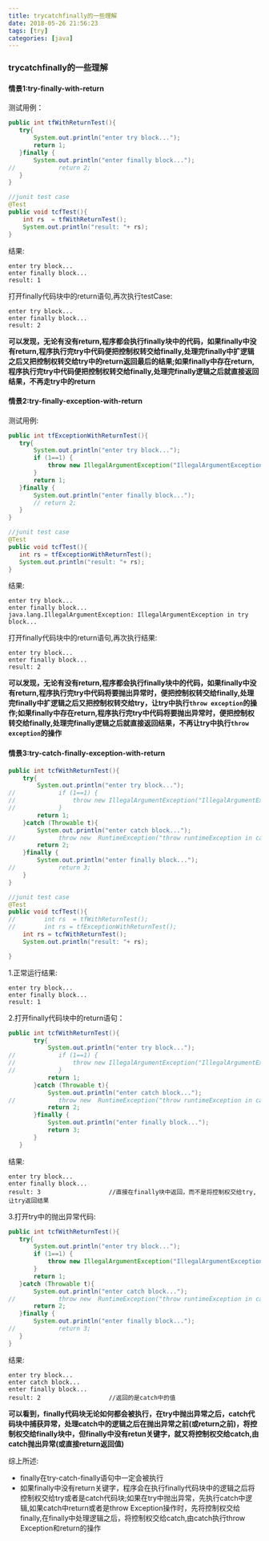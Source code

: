 ```yaml
---
title: trycatchfinally的一些理解
date: 2018-05-26 21:56:23
tags: [try]
categories: [java]
---
```




### trycatchfinally的一些理解


#### 情景1:try-finally-with-return

测试用例：

```java
public int tfWithReturnTest(){
   try{
       System.out.println("enter try block...");
       return 1;
   }finally {
       System.out.println("enter finally block...");
//            return 2;
   }
}

//junit test case
@Test
public void tcfTest(){
    int rs  = tfWithReturnTest();
    System.out.println("result: "+ rs);
}
```

<!-- more -->

结果:

```console
enter try block...
enter finally block...
result: 1
```

打开finally代码块中的return语句,再次执行testCase:  

```console
enter try block...
enter finally block...
result: 2
```

**可以发现，无论有没有return,程序都会执行finally块中的代码，如果finally中没有return,程序执行完try中代码便把控制权转交给finally,处理完finally中扩逻辑之后又把控制权转交给try中的return返回最后的结果;如果finally中存在return,程序执行完try中代码便把控制权转交给finally,处理完finally逻辑之后就直接返回结果，不再走try中的return**

#### 情景2:try-finally-exception-with-return


测试用例:  
```java
public int tfExceptionWithReturnTest(){
   try{
       System.out.println("enter try block...");
       if (1==1) {
           throw new IllegalArgumentException("IllegalArgumentException in try block...");
       }
       return 1;
   }finally {
       System.out.println("enter finally block...");
       // return 2;
   }
}

//junit test case
@Test
public void tcfTest(){
   int rs = tfExceptionWithReturnTest();
   System.out.println("result: "+ rs);
}
```

结果:  

```console
enter try block...
enter finally block...
java.lang.IllegalArgumentException: IllegalArgumentException in try block...
```

打开finally代码块中的return语句,再次执行结果:  

```console
enter try block...
enter finally block...
result: 2
```

**可以发现，无论有没有return,程序都会执行finally块中的代码，如果finally中没有return,程序执行完try中代码将要抛出异常时，便把控制权转交给finally,处理完finally中扩逻辑之后又把控制权转交给try，让try中执行`throw exception`的操作;如果finally中存在return,程序执行完try中代码将要抛出异常时，便把控制权转交给finally,处理完finally逻辑之后就直接返回结果，不再让try中执行`throw exception`的操作**


#### 情景3:try-catch-finally-exception-with-return

```java
public int tcfWithReturnTest(){
    try{
        System.out.println("enter try block...");
//            if (1==1) {
//                throw new IllegalArgumentException("IllegalArgumentException in try block...");
//            }
        return 1;
    }catch (Throwable t){
        System.out.println("enter catch block...");
//            throw new  RuntimeException("throw runtimeException in catch block...");
        return 2;
    }finally {
        System.out.println("enter finally block...");
//            return 3;
    }
}

//junit test case
@Test
public void tcfTest(){
//        int rs  = tfWithReturnTest();
//        int rs = tfExceptionWithReturnTest();
    int rs = tcfWithReturnTest();
    System.out.println("result: "+ rs);

}
```

1.正常运行结果:  

```console
enter try block...
enter finally block...
result: 1
```

2.打开finally代码块中的return语句：  

```java
public int tcfWithReturnTest(){
       try{
           System.out.println("enter try block...");
//            if (1==1) {
//                throw new IllegalArgumentException("IllegalArgumentException in try block...");
//            }
           return 1;
       }catch (Throwable t){
           System.out.println("enter catch block...");
//            throw new  RuntimeException("throw runtimeException in catch block...");
           return 2;
       }finally {
           System.out.println("enter finally block...");
           return 3;
       }
   }

```
结果:  
```console
enter try block...
enter finally block...
result: 3                   //直接在finally块中返回，而不是将控制权交给try,让try返回结果
```

3.打开try中的抛出异常代码:  

```java
public int tcfWithReturnTest(){
   try{
       System.out.println("enter try block...");
       if (1==1) {
           throw new IllegalArgumentException("IllegalArgumentException in try block...");
       }
       return 1;
   }catch (Throwable t){
       System.out.println("enter catch block...");
//            throw new  RuntimeException("throw runtimeException in catch block...");
       return 2;
   }finally {
       System.out.println("enter finally block...");
//            return 3;
   }
}
```

结果:  

```console
enter try block...
enter catch block...
enter finally block...
result: 2                   //返回的是catch中的值  
```

**可以看到，finally代码块无论如何都会被执行，在try中抛出异常之后，catch代码块中捕获异常，处理catch中的逻辑之后在抛出异常之前(或return之前)，将控制权交给finally块中，但finally中没有retun关键字，就又将控制权交给catch,由catch抛出异常(或直接return返回值)**


综上所述:

+ finally在try-catch-finally语句中一定会被执行
+ 如果finally中没有return关键字，程序会在执行finally代码块中的逻辑之后将控制权交给try或者是catch代码块;如果在try中抛出异常，先执行catch中逻辑,如果catch中return或者是throw Exception操作时，先将控制权交给finally,在finally中处理逻辑之后，将控制权交给catch,由catch执行throw Exception和return的操作
